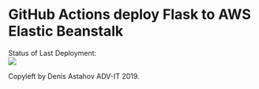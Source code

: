 # GitHub Actions deploy Flask to AWS Elastic Beanstalk




Status of Last Deployment:<br>
<img src="https://github.com/crazyozzy/github-actions-part-2-cicd-to-aws/workflows/CI-CD-Pipeline-to-AWS-ElasticBeanstalk/badge.svg?branch=master"><br>


Copyleft by Denis Astahov ADV-IT 2019.
